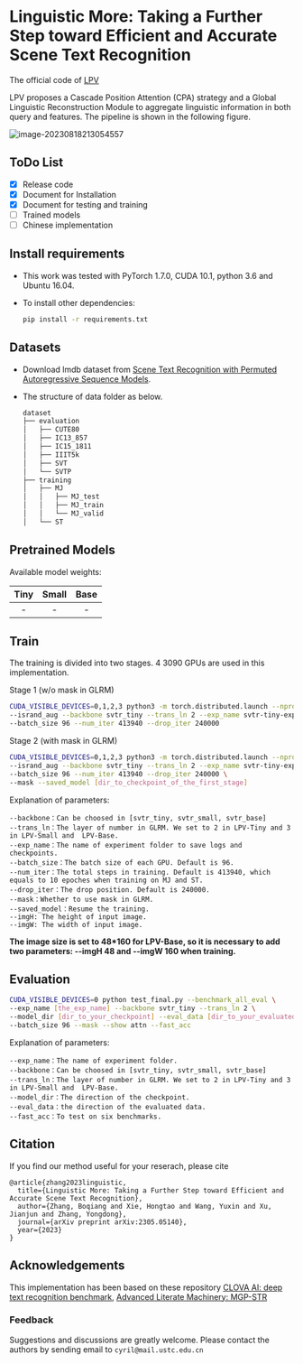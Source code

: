 # Linguistic More: Taking a Further Step toward Efficient and Accurate Scene Text Recognition

The official code of [LPV](https://arxiv.org/abs/2305.05140v2)

LPV proposes a Cascade Position Attention (CPA) strategy and a Global Linguistic Reconstruction Module to aggregate linguistic information in both query and features. The pipeline is shown in the following figure.

![image-20230818213054557](C:\Users\Cyril\AppData\Roaming\Typora\typora-user-images\image-20230818213054557.png)

## ToDo List

- [x] Release code
- [x] Document for Installation
- [x] Document for testing and training
- [ ] Trained models
- [ ] Chinese implementation

## Install requirements

- This work was tested with PyTorch 1.7.0, CUDA 10.1, python 3.6 and Ubuntu 16.04. 

- To install other dependencies:

  ```bash
  pip install -r requirements.txt
  ```

## Datasets

- Download lmdb dataset from [Scene Text Recognition with Permuted Autoregressive Sequence Models](https://github.com/baudm/parseq).

- The structure of data folder as below.

    ```bash
    dataset
    ├── evaluation
    │   ├── CUTE80
    │   ├── IC13_857
    │   ├── IC15_1811
    │   ├── IIIT5k
    │   ├── SVT
    │   └── SVTP
    ├── training
    │   ├── MJ
    │   │   ├── MJ_test
    │   │   ├── MJ_train
    │   │   └── MJ_valid
    │   └── ST
    ```

## Pretrained Models

Available model weights:

| Tiny | Small  | Base |
| :---: | :---: | :---: |
|  -   |   -   |  -   |

## Train

The training is divided into two stages. 4 3090 GPUs are used in this implementation.

Stage 1 (w/o mask in GLRM)

```bash
CUDA_VISIBLE_DEVICES=0,1,2,3 python3 -m torch.distributed.launch --nproc_per_node=4 --nnodes=1 --master_port 29501 train_final_dist.py \
--isrand_aug --backbone svtr_tiny --trans_ln 2 --exp_name svtr-tiny-exp \
--batch_size 96 --num_iter 413940 --drop_iter 240000
```

Stage 2 (with mask in GLRM)

```bash
CUDA_VISIBLE_DEVICES=0,1,2,3 python3 -m torch.distributed.launch --nproc_per_node=4 --nnodes=1 --master_port 29501 train_final_dist.py \
--isrand_aug --backbone svtr_tiny --trans_ln 2 --exp_name svtr-tiny-exp-mask \
--batch_size 96 --num_iter 413940 --drop_iter 240000 \
--mask --saved_model [dir_to_checkpoint_of_the_first_stage]
```

Explanation of parameters:

```
--backbone：Can be choosed in [svtr_tiny, svtr_small, svtr_base]
--trans_ln：The layer of number in GLRM. We set to 2 in LPV-Tiny and 3 in LPV-Small and  LPV-Base.
--exp_name：The name of experiment folder to save logs and checkpoints.
--batch_size：The batch size of each GPU. Default is 96.
--num_iter：The total steps in training. Default is 413940, which equals to 10 epoches when training on MJ and ST.
--drop_iter：The drop position. Default is 240000.
--mask：Whether to use mask in GLRM.
--saved_model：Resume the training.
--imgH: The height of input image.
--imgW: The width of input image.
```

**The image size is set to 48*160 for LPV-Base, so it is necessary to add two parameters: --imgH 48 and --imgW 160 when training.**

## Evaluation

```bash
CUDA_VISIBLE_DEVICES=0 python test_final.py --benchmark_all_eval \
--exp_name [the_exp_name] --backbone svtr_tiny --trans_ln 2 \ 
--model_dir [dir_to_your_checkpoint] --eval_data [dir_to_your_evaluated_data] \
--batch_size 96 --mask --show attn --fast_acc
```

Explanation of parameters:

```
--exp_name：The name of experiment folder.
--backbone：Can be choosed in [svtr_tiny, svtr_small, svtr_base]
--trans_ln：The layer of number in GLRM. We set to 2 in LPV-Tiny and 3 in LPV-Small and  LPV-Base.
--model_dir：The direction of the checkpoint.
--eval_data：the direction of the evaluated data.
--fast_acc：To test on six benchmarks.
```

## Citation

If you find our method useful for your reserach, please cite

```
@article{zhang2023linguistic,
  title={Linguistic More: Taking a Further Step toward Efficient and Accurate Scene Text Recognition},
  author={Zhang, Boqiang and Xie, Hongtao and Wang, Yuxin and Xu, Jianjun and Zhang, Yongdong},
  journal={arXiv preprint arXiv:2305.05140},
  year={2023}
}
```

## Acknowledgements

This implementation has been based on these repository [CLOVA AI: deep text recognition benchmark](https://github.com/clovaai/deep-text-recognition-benchmark), [Advanced Literate Machinery: MGP-STR](https://github.com/AlibabaResearch/AdvancedLiterateMachinery/tree/main/OCR/MGP-STR)

### Feedback

Suggestions and discussions are greatly welcome. Please contact the authors by sending email to `cyril@mail.ustc.edu.cn`
